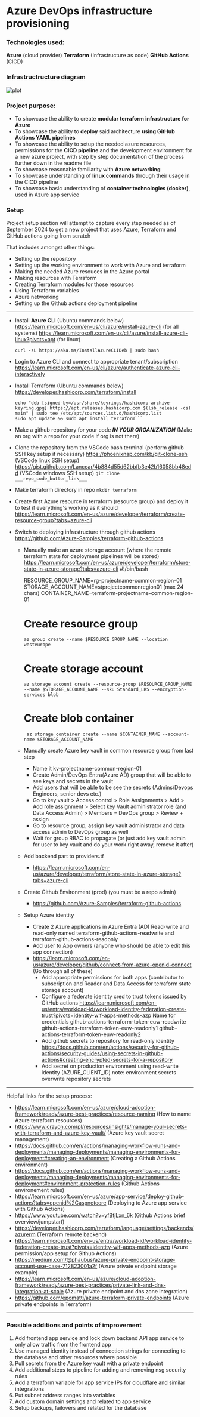 # Azure DevOps infrastructure provisioning
### Technologies used:
**Azure** (cloud provider)
**Terraform** (Infrastructure as code)
**GitHub Actions** (CICD)

### Infrastructructure diagram
![plot](./Diagram.png)

### Project purpose:
- To showcase the ability to create **modular terraform infrastructure for Azure**
- To showcase the ability to **deploy** said architecture **using GitHub Actions YAML pipelines**
- To showcase the ability to setup the needed azure resources, permissions for the **CICD pipeline** and the development environment for a new azure project, with step by step documentation of the process further down in the readme file
- To showcase reasonable familiarity with **Azure networking**
- To showcase understanding of **linux commands** through their usage in the CICD pipeline
- To showcase basic understanding of **container technologies (docker)**, used in Azure app service

### Setup
Project setup section will attempt to capture every step needed as of September 2024 to get a new project that uses Azure, Terraform and GitHub actions going from scratch


That includes amongst other things:
- Setting up the repository
- Setting up the working environment to work with Azure and terraform
- Making the needed Azure resouces in the Azure portal
- Making resources with Terraform
- Creating Terraform modules for those resources
- Using Terraform variables
- Azure networking
- Setting up the Github actions deployment pipeline
---
- Install **Azure CLI** (Ubuntu commands below)
    https://learn.microsoft.com/en-us/cli/azure/install-azure-cli   (for all systems)
    https://learn.microsoft.com/en-us/cli/azure/install-azure-cli-linux?pivots=apt (for linux)

    ```curl -sL https://aka.ms/InstallAzureCLIDeb | sudo bash```

- Login to Azure CLI and connect to appropriate tenant/subscription
   https://learn.microsoft.com/en-us/cli/azure/authenticate-azure-cli-interactively

- Install Terraform (Ubuntu commands below)
    https://developer.hashicorp.com/terraform/install

    ```wget -O- https://apt.releases.hashicorp.com/gpg | sudo gpg --dearmor -o /usr/share/keyrings/hashicorp-archive-keyring.gpg
    echo "deb [signed-by=/usr/share/keyrings/hashicorp-archive-keyring.gpg] https://apt.releases.hashicorp.com $(lsb_release -cs) main" | sudo tee /etc/apt/sources.list.d/hashicorp.list
    sudo apt update && sudo apt install terraform```

- Make a github repository for your code
   ***IN YOUR ORGANIZATION*** (Make an org with a repo for your code if org is not there)
- Clone the repository from the VSCode bash terminal
   (perform github SSH key setup if necessary)
   https://phoenixnap.com/kb/git-clone-ssh (VSCode linux SSH setup)
   https://gist.github.com/Lancear/4b884d55d62bbfb3e42b16058bb48edd (VSCode windows SSH setup)
   ```git clone ___repo_code_button_link___```

- Make terraform directory in repo
   ```mkdir terraform```

- Create first Azure resource in terraform (resource group) and deploy it to test if everything's working as it should
   https://learn.microsoft.com/en-us/azure/developer/terraform/create-resource-group?tabs=azure-cli

- Switch to deploying infrastructure through github actions
   https://github.com/Azure-Samples/terraform-github-actions


    - Manually make an azure storage account (where the remote terraform state for deployment pipelines will be stored)
       https://learn.microsoft.com/en-us/azure/developer/terraform/store-state-in-azure-storage?tabs=azure-cli
       #!/bin/bash

       RESOURCE_GROUP_NAME=rg-projectname-common-region-01
       STORAGE_ACCOUNT_NAME=stprojectcommonregion01    (max 24 chars)
       CONTAINER_NAME=terraform-projectname-common-region-01

       # Create resource group
       ```az group create --name $RESOURCE_GROUP_NAME --location westeurope```

       # Create storage account
       ```az storage account create --resource-group $RESOURCE_GROUP_NAME --name $STORAGE_ACCOUNT_NAME --sku Standard_LRS --encryption-services blob```

       # Create blob container
      ``` az storage container create --name $CONTAINER_NAME --account-name $STORAGE_ACCOUNT_NAME```

    - Manually create Azure key vault in common resource group from last step
       - Name it kv-projectname-common-region-01
       - Create Admin/DevOps Entra(Azure AD) group that will be able to see keys and secrets in the vault
       - Add users that will be able to be see the secrets (Admins/Devops Engineers, senior devs etc.)
       - Go to key vault > Access control > Role Assignments > Add > Add role assignment > Select key Vault administrator role (and Data Access Admin) > Members = DevOps group > Review + assign
       - Go to resource group, assign key vault administrator and data access admin to DevOps group as well
       - Wait for group RBAC to propagate (or just add key vault admin for user to key vault and do your work right away, remove it after)
    - Add backend part to providers.tf
       - https://learn.microsoft.com/en-us/azure/developer/terraform/store-state-in-azure-storage?tabs=azure-cli
    - Create Github Environment (prod) (you must be a repo admin)
       - https://github.com/Azure-Samples/terraform-github-actions
    - Setup Azure identity
       - Create 2 Azure applications in Azure Entra (AD)
          Read-write and read-only
          named  terraform-github-actions-readwrite and terraform-github-actions-readonly
       - Add user to App owners (anyone who should be able to edit this app connection)
       - https://learn.microsoft.com/en-us/azure/developer/github/connect-from-azure-openid-connect   (Go through all of these)
         - Add appropriate permissions for both apps (contributor to subscription and Reader and Data Access for terraform state storage account)
         - Configure a federate identity cred to trust tokens issued by GitHub actions
         https://learn.microsoft.com/en-us/entra/workload-id/workload-identity-federation-create-trust?pivots=identity-wif-apps-methods-azp
         Name for credentials
         github-actions-terraform-token-euw-readwrite
         github-actions-terraform-token-euw-readonly1
         github-actions-terraform-token-euw-readonly2
         - Add github secrets to repository for read-only identity
         https://docs.github.com/en/actions/security-for-github-actions/security-guides/using-secrets-in-github-actions#creating-encrypted-secrets-for-a-repository
         - Add secret on production environment using read-write identity (AZURE_CLIENT_ID)
         note: environment secrets overwrite repository secrets
--------
Helpful links for the setup process:
- https://learn.microsoft.com/en-us/azure/cloud-adoption-framework/ready/azure-best-practices/resource-naming (How to name Azure terraform resources)
- https://www.crayon.com/pl/resources/insights/manage-your-secrets-with-terraform-and-azure-key-vault/ (Azure key vault secret management)
- https://docs.github.com/en/actions/managing-workflow-runs-and-deployments/managing-deployments/managing-environments-for-deployment#creating-an-environment (Creating a Github Actions environment)
- https://docs.github.com/en/actions/managing-workflow-runs-and-deployments/managing-deployments/managing-environments-for-deployment#environment-protection-rules (Github Actions environement rules)
- https://learn.microsoft.com/en-us/azure/app-service/deploy-github-actions?tabs=openid%2Caspnetcore (Deploying to Azure app service with Github Actions)
- https://www.youtube.com/watch?v=yfBtjLxn_6k (Github Actions brief overview/jumpstart)
- https://developer.hashicorp.com/terraform/language/settings/backends/azurerm (Terraform remote backend)
- https://learn.microsoft.com/en-us/entra/workload-id/workload-identity-federation-create-trust?pivots=identity-wif-apps-methods-azp (Azure permission/app setup for Github Actions)
- https://medium.com/@phaubus/azure-private-endpoint-storage-account-use-case-712823001a2f (Azure private endpoint storage example)
- https://learn.microsoft.com/en-us/azure/cloud-adoption-framework/ready/azure-best-practices/private-link-and-dns-integration-at-scale (Azure private endpoint and dns zone integration)
- https://github.com/epomatti/azure-terraform-private-endpoints (Azure private endpoints in Terraform)
--------------------------------------------------------------------------------
### Possible additions and points of improvement

1. Add frontend app service and lock down backend API app service to only allow traffic from the frontend app
2. Use managed identity instead of connection strings for connecting to the database and other resources where possible
3. Pull secrets from the Azure key vault with a private endpoint
4. Add additional steps to pipeline for adding and removing nsg security rules
5. Add a terraform variable for app service IPs for cloudflare and similar integrations
6. Put subnet address ranges into variables
7. Add custom domain settings and related to app service
8. Setup backups, failovers and related for the database